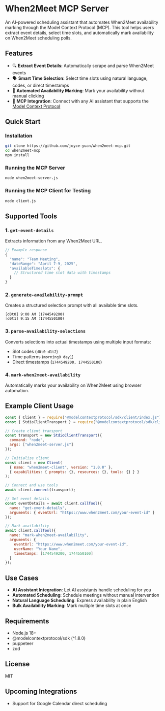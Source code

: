 # When2Meet MCP Server

An AI-powered scheduling assistant that automates When2Meet availability marking through the Model Context Protocol (MCP). This tool helps users extract event details, select time slots, and automatically mark availability on When2Meet scheduling polls.

## Features

- 🔍 **Extract Event Details**: Automatically scrape and parse When2Meet events 
- 🗣️ **Smart Time Selection**: Select time slots using natural language, codes, or direct timestamps
- 🤖 **Automated Availability Marking**: Mark your availability without manual clicking
- 🔌 **MCP Integration**: Connect with any AI assistant that supports the [Model Context Protocol](https://modelcontextprotocol.io/)

## Quick Start

### Installation

```bash
git clone https://github.com/joyce-yuan/when2meet-mcp.git
cd when2meet-mcp
npm install
```

### Running the MCP Server

```bash
node when2meet-server.js
```

### Running the MCP Client for Testing

```bash
node client.js
```

## Supported Tools

### 1. `get-event-details`

Extracts information from any When2Meet URL.

```javascript
// Example response
{
  "name": "Team Meeting",
  "dateRange": "April 7-9, 2025",
  "availableTimeslots": {
    // Structured time slot data with timestamps
  }
}
```

### 2. `generate-availability-prompt`

Creates a structured selection prompt with all available time slots.

```
[d0t0] 9:00 AM (1744549200)
[d0t1] 9:15 AM (1744550100)
```

### 3. `parse-availability-selections`

Converts selections into actual timestamps using multiple input formats:
- Slot codes (`d0t0 d1t2`)
- Time patterns (`morning0 day1`)
- Direct timestamps (`1744549200, 1744550100`)

### 4. `mark-when2meet-availability`

Automatically marks your availability on When2Meet using browser automation.

## Example Client Usage

```javascript
const { Client } = require("@modelcontextprotocol/sdk/client/index.js");
const { StdioClientTransport } = require("@modelcontextprotocol/sdk/client/stdio.js");

// Create client transport
const transport = new StdioClientTransport({
  command: "node",
  args: ["when2meet-server.js"]
});

// Initialize client
const client = new Client(
  { name: "when2meet-client", version: "1.0.0" },
  { capabilities: { prompts: {}, resources: {}, tools: {} } }
);

// Connect and use tools
await client.connect(transport);

// Get event details
const eventDetails = await client.callTool({
  name: "get-event-details",
  arguments: { eventUrl: "https://www.when2meet.com/your-event-id" }
});

// Mark availability
await client.callTool({
  name: "mark-when2meet-availability", 
  arguments: {
    eventUrl: "https://www.when2meet.com/your-event-id",
    userName: "Your Name",
    timestamps: [1744549200, 1744550100]
  }
});
```

## Use Cases

- **AI Assistant Integration**: Let AI assistants handle scheduling for you
- **Automated Scheduling**: Schedule meetings without manual intervention
- **Natural Language Scheduling**: Express availability in plain English
- **Bulk Availability Marking**: Mark multiple time slots at once

## Requirements

- Node.js 18+
- @modelcontextprotocol/sdk (^1.8.0)
- puppeteer
- zod

## License

MIT

## Upcoming Integrations
- Support for Google Calendar direct scheduling
